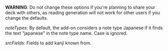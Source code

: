 **WARNING**: Do not change these options if you're planning to share your deck
with others, as reading generation will not work for other users if you change
the defaults.

*noteTypes*: By default, the add-on considers a note type Japanese if it finds
the text "japanese" in the note type name. Case is ignored.

*srcFields*: Fields to add kanji known from.